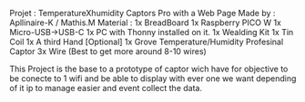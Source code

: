 Projet : TemperatureXhumidity Captors Pro with a Web Page
Made by : Apllinaire-K / Mathis.M
Material :  1x BreadBoard
            1x Raspberry PICO W
            1x Micro-USB->USB-C
            1x PC with Thonny installed on it.
            1x Wealding Kit
            1x Tin Coil
            1x A third Hand [Optional]
            1x Grove Temperature/Humidity Profesinal Captor
            3x Wire (Best to get more around 8-10 wires)

This Project is the base to a prototype of captor wich have for objective to be conecte to 1 wifi and be able to display with ever one we want depending of it ip to manage easier and event collect the data.
